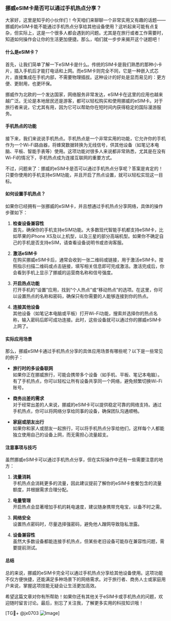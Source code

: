 ### 挪威eSIM卡是否可以通过手机热点分享？

大家好，这里是知乎的小伙伴们！今天咱们来聊聊一个非常实用又有趣的话题——挪威的eSIM卡能不能通过手机热点分享给其他设备使用？这听起来可能有点复杂，但实际上，这是一个很多人都会遇到的问题。尤其是在旅行或者工作需要时，知道如何操作会让你的生活更加便捷。那么，咱们就一步步来揭开这个谜题吧！

#### 什么是eSIM卡？
首先，让我们简单了解一下eSIM卡是什么。传统的SIM卡是我们熟悉的那种小卡片，插入手机后才能打电话和上网。而eSIM卡则完全不同，它是一种嵌入式芯片，直接集成在手机内部，不需要物理插拔。这种设计的好处是显而易见的：更方便、更耐用，也更环保。

挪威作为北欧的一个发达国家，网络服务非常发达，eSIM卡在这里的应用也越来越广泛。无论是本地居民还是游客，都可以轻松购买和使用挪威的eSIM卡。对于旅行者来说，它尤其有用，因为它可以帮助你在短时间内获得稳定的国际漫游服务。

#### 手机热点的功能
接下来，我们来说说手机热点。手机热点是一个非常实用的功能，它允许你的手机作为一个Wi-Fi路由器，将蜂窝数据转换为无线信号，供其他设备（如笔记本电脑、平板、智能手表等）使用。这项功能对很多人来说都非常熟悉，尤其是在没有Wi-Fi的情况下，手机热点成为连接互联网的重要方式。

不过，问题来了：挪威的eSIM卡是否可以通过手机热点分享呢？答案是肯定的！只要你使用的手机支持eSIM功能，并且开启了热点设置，就可以轻松实现这一目标。

#### 如何设置手机热点？
如果你已经拥有一张挪威的eSIM卡，并且想通过手机热点分享网络，具体的操作步骤如下：

1. **检查设备兼容性**  
   首先，确保你的手机支持eSIM功能。大多数现代智能手机都支持eSIM卡，比如苹果的iPhone XS及以上机型，以及三星的部分高端机型。如果你不确定自己的手机是否支持eSIM，请查看设备说明书或咨询客服。

2. **激活eSIM卡**  
   在购买挪威eSIM卡后，通常会收到一张二维码或链接，用于激活eSIM卡。按照指示扫描二维码或点击链接，填写相关信息即可完成激活。激活完成后，你会看到手机上显示了挪威的运营商名称和信号强度。

3. **开启热点功能**  
   打开手机的“设置”应用，找到“个人热点”或“移动热点”的选项。在这里，你可以设置热点的名称和密码，确保只有你需要的人能够连接到你的热点。

4. **连接其他设备**  
   其他设备（如笔记本电脑或平板）打开Wi-Fi功能，搜索并选择你的热点名称，输入密码后即可成功连接。此时，这些设备就可以通过你的挪威eSIM卡上网了。

#### 实际应用场景
那么，挪威eSIM卡通过手机热点分享的具体应用场景有哪些呢？以下是一些常见的例子：

- **旅行时的多设备联网**  
  如果你正在挪威旅行，可能会携带多个设备（如手机、平板、笔记本电脑）。有了手机热点，你可以轻松让所有设备共享同一个网络，避免频繁切换Wi-Fi账号。

- **商务出差的需求**  
  对于经常出差的人来说，挪威的eSIM卡可以提供稳定可靠的网络支持。通过手机热点，你可以将网络分享给同事的设备，确保团队沟通顺畅。

- **家庭或朋友出行**  
  如果你和家人或朋友一起旅行，可以将手机热点分享给他们，这样每个人都能独立使用自己的设备上网，而无需担心流量超支。

#### 注意事项与技巧
虽然挪威eSIM卡可以通过手机热点分享，但在实际操作中还有一些需要注意的地方：

1. **流量消耗**  
   手机热点会消耗更多的流量，因此建议提前了解你的eSIM卡套餐包含的流量额度，并根据需求合理分配。

2. **电量管理**  
   开启热点会显著增加手机的耗电速度，建议随身携带充电宝，以备不时之需。

3. **网络安全**  
   设置热点密码时，尽量选择强密码，避免他人蹭网导致隐私泄露。

4. **设备兼容性**  
   虽然大多数设备都能连接手机热点，但某些老旧设备可能存在兼容性问题，需要提前测试。

#### 总结
总的来说，挪威的eSIM卡完全可以通过手机热点分享给其他设备使用。这项功能不仅方便快捷，还能满足多种场景下的网络需求。对于旅行者、商务人士或家庭用户来说，掌握这项技能无疑会让生活更加高效。

希望这篇文章对你有所帮助！如果你还有其他关于eSIM卡或手机热点的问题，欢迎随时留言讨论。最后，别忘了关注我，了解更多实用的科技知识哦！

[TG💪+ @jx0703 ![Image](https://github.com/user-attachments/assets/dbca1d08-cadb-493c-b0ec-ad6f7a83f270)]